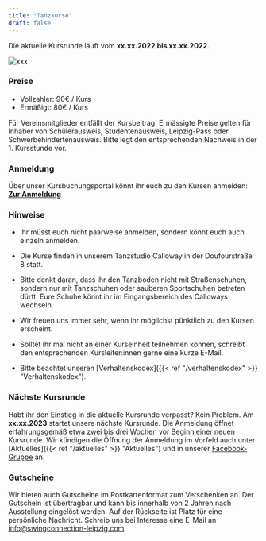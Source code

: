 ```yaml
---
title: "Tanzkurse"
draft: false
---
```


Die aktuelle Kursrunde läuft vom **xx.xx.2022 bis xx.xx.2022**.

![xxx](kursplan.jpg)

### Preise

- Vollzahler: 90€ / Kurs
- Ermäßigt: 80€ / Kurs

Für Vereinsmitglieder entfällt der Kursbeitrag. Ermässigte Preise gelten für Inhaber von Schülerausweis, Studentenausweis, Leipzig-Pass oder Schwerbehindertenausweis. Bitte legt den entsprechenden Nachweis in der 1. Kursstunde vor.


### Anmeldung

Über unser Kursbuchungsportal könnt ihr euch zu den Kursen anmelden:  
**[Zur Anmeldung]()**

### Hinweise

- Ihr müsst euch nicht paarweise anmelden, sondern könnt euch auch einzeln anmelden.

- Die Kurse finden in unserem Tanzstudio Calloway in der Doufourstraße 8 statt.

- Bitte denkt daran, dass ihr den Tanzboden nicht mit Straßenschuhen, sondern nur mit Tanzschuhen oder sauberen Sportschuhen betreten dürft. Eure Schuhe könnt ihr im Eingangsbereich des Calloways wechseln.

- Wir freuen uns immer sehr, wenn ihr möglichst pünktlich zu den Kursen erscheint.

- Solltet ihr mal nicht an einer Kurseinheit teilnehmen können, schreibt den entsprechenden Kursleiter:innen gerne eine kurze E-Mail. 

- Bitte beachtet unseren [Verhaltenskodex]({{< ref "/verhaltenskodex" >}} "Verhaltenskodex").


### Nächste Kursrunde

Habt ihr den Einstieg in die aktuelle Kursrunde verpasst? Kein Problem. Am **xx.xx.2023** startet unsere nächste Kursrunde. Die Anmeldung öffnet erfahrungsgemäß etwa zwei bis drei Wochen vor Beginn einer neuen Kursrunde. Wir kündigen die Öffnung der Anmeldung im Vorfeld auch unter [Aktuelles]({{< ref "/aktuelles" >}} "Aktuelles") und in unserer [Facebook-Gruppe](https://www.facebook.com/groups/swingconnection.leipzig) an.

### Gutscheine

Wir bieten auch Gutscheine im Postkartenformat zum Verschenken an. Der Gutschein ist übertragbar und kann bis innerhalb von 2 Jahren nach Ausstellung eingelöst werden. Auf der Rückseite ist Platz für eine persönliche Nachricht. Schreib uns bei Interesse eine E-Mail an info@swingconnection-leipzig.com.
